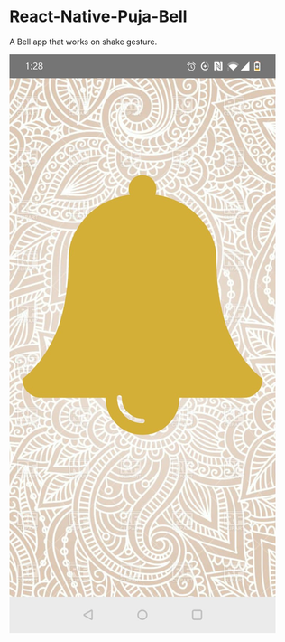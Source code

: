 # React-Native-Puja-Bell
A Bell app that works on shake gesture.


[![Puja Bell Screen Recording with Audio](BellImage.jpeg)](https://youtu.be/PtLw6I0II68)


